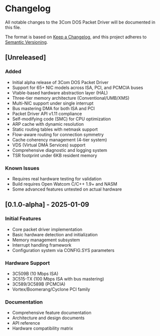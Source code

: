 # Changelog

All notable changes to the 3Com DOS Packet Driver will be documented in this file.

The format is based on [Keep a Changelog](https://keepachangelog.com/en/1.0.0/),
and this project adheres to [Semantic Versioning](https://semver.org/spec/v2.0.0.html).

## [Unreleased]

### Added
- Initial alpha release of 3Com DOS Packet Driver
- Support for 65+ NIC models across ISA, PCI, and PCMCIA buses
- Vtable-based hardware abstraction layer (HAL)
- Three-tier memory architecture (Conventional/UMB/XMS)
- Multi-NIC support under single interrupt
- Bus mastering DMA for both ISA and PCI
- Packet Driver API v1.11 compliance
- Self-modifying code (SMC) for CPU optimization
- ARP cache with dynamic resolution
- Static routing tables with netmask support
- Flow-aware routing for connection symmetry
- Cache coherency management (4-tier system)
- VDS (Virtual DMA Services) support
- Comprehensive diagnostic and logging system
- TSR footprint under 6KB resident memory

### Known Issues
- Requires real hardware testing for validation
- Build requires Open Watcom C/C++ 1.9+ and NASM
- Some advanced features untested on actual hardware

## [0.1.0-alpha] - 2025-01-09

### Initial Features
- Core packet driver implementation
- Basic hardware detection and initialization
- Memory management subsystem
- Interrupt handling framework
- Configuration system via CONFIG.SYS parameters

### Hardware Support
- 3C509B (10 Mbps ISA)
- 3C515-TX (100 Mbps ISA with bus mastering)
- 3C589/3C589B (PCMCIA)
- Vortex/Boomerang/Cyclone PCI family

### Documentation
- Comprehensive feature documentation
- Architecture and design documents
- API reference
- Hardware compatibility matrix